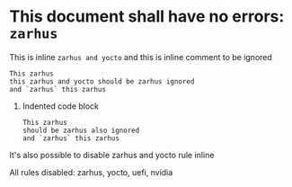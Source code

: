 # This document shall have no errors: `zarhus`

This is inline
`zarhus and yocto` and this is inline comment<!-- zarhus --> to be ignored
<!-- This
is block comment and everything zarhus and yocto should be ignored even inline `zarhus`
zarhus
-->

```text
This zarhus
this zarhus and yocto should be zarhus ignored
and `zarhus` this zarhus
```

1. Indented code block

    ```text
    This zarhus
    should be zarhus also ignored
    and `zarhus` this zarhus
    ```

It's also possible to disable
zarhus and yocto rule inline <!-- namespell:disable Zarhus, Yocto -->

All rules disabled: zarhus, yocto, uefi, nvidia <!-- namespell:disable -->
